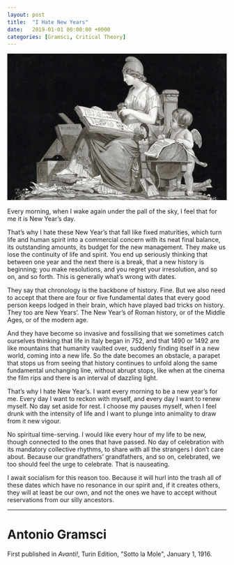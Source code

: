 ```yaml
---
layout: post
title:  "I Hate New Years"
date:   2019-01-01 00:00:00 +0000
categories: [Gramsci, Critical Theory]
---
```

![French Revolutionary Calendar](/assets/revolutionary-calendar.jpeg "Title")

Every morning, when I wake again under the pall of the sky, I feel that for me it is New Year’s day.

That’s why I hate these New Year’s that fall like fixed maturities, which turn life and human spirit into a commercial concern with its neat final balance, its outstanding amounts, its budget for the new management. They make us lose the continuity of life and spirit. You end up seriously thinking that between one year and the next there is a break, that a new history is beginning; you make resolutions, and you regret your irresolution, and so on, and so forth. This is generally what’s wrong with dates.

They say that chronology is the backbone of history. Fine. But we also need to accept that there are four or five fundamental dates that every good person keeps lodged in their brain, which have played bad tricks on history. They too are New Years’. The New Year’s of Roman history, or of the Middle Ages, or of the modern age.

And they have become so invasive and fossilising that we sometimes catch ourselves thinking that life in Italy began in 752, and that 1490 or 1492 are like mountains that humanity vaulted over, suddenly finding itself in a new world, coming into a new life. So the date becomes an obstacle, a parapet that stops us from seeing that history continues to unfold along the same fundamental unchanging line, without abrupt stops, like when at the cinema the film rips and there is an interval of dazzling light.

That’s why I hate New Year’s. I want every morning to be a new year’s for me. Every day I want to reckon with myself, and every day I want to renew myself. No day set aside for rest. I choose my pauses myself, when I feel drunk with the intensity of life and I want to plunge into animality to draw from it new vigour.

No spiritual time-serving. I would like every hour of my life to be new, though connected to the ones that have passed. No day of celebration with its mandatory collective rhythms, to share with all the strangers I don’t care about. Because our grandfathers’ grandfathers, and so on, celebrated, we too should feel the urge to celebrate. That is nauseating.

I await socialism for this reason too. Because it will hurl into the trash all of these dates which have no resonance in our spirit and, if it creates others, they will at least be our own, and not the ones we have to accept without reservations from our silly ancestors.

***

# Antonio Gramsci
First published in *Avanti!*, Turin Edition, "Sotto la Mole", January 1, 1916.